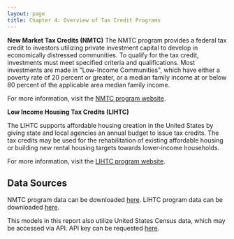 ```yaml
---
layout: page
title: Chapter 4: Overview of Tax Credit Programs
---
```


**New Market Tax Credits (NMTC)**
The NMTC program provides a federal tax credit to investors utilizing private investment capital to develop in economically distressed communities. To qualify for the tax credit, investments must meet specified criteria and qualifications. Most investments are made in "Low-Income Communities", which have either a poverty rate of 20 percent or greater, or a median family income at or below 80 percent of the applicable area median family income.

For more information, visit the [NMTC program website](https://www.cdfifund.gov/programs-training/programs/new-markets-tax-credit).

**Low Income Housing Tax Credits (LIHTC)**

The LIHTC supports affordable housing creation in the United States by giving state and local agencies an annual budget to issue tax credits. The tax credits may be used for the rehabilitation of existing affordable housing or building new rental housing targets towards lower-income households.

For more information, visit the [LIHTC program website](https://www.huduser.gov/portal/datasets/lihtc.html).

## Data Sources

NMTC program data can be downloaded [here](https://github.com/DS4PS/cpp-528-spr-2020/blob/master/labs/data/raw/NMTC/nmtc-sheet-01.csv).
LIHTC program data can be downloaded [here](https://lihtc.huduser.gov/).

This models in this report also utilize United States Census data, which may be accessed via API. API key can be requested [here](https://api.census.gov/data/key_signup.html). 
